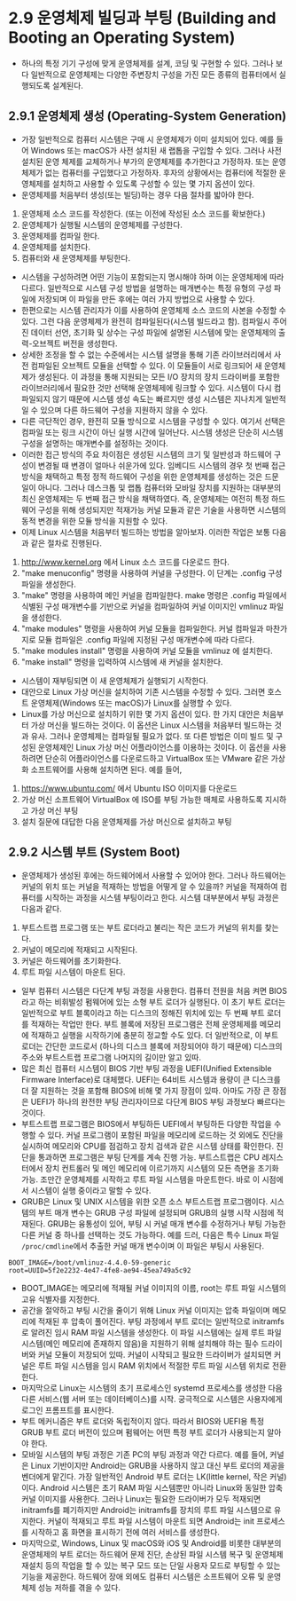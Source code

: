 # 2.9 운영체제 빌딩과 부팅 (Building and Booting an Operating System)
- 하나의 특정 기기 구성에 맞게 운영체제를 설계, 코딩 및 구현할 수 있다. 그러나 보다 일반적으로 운영체제는 다양한 주변장치 구성을 가진 모든 종류의 컴퓨터에서 실행되도록 설계된다.

## 2.9.1 운영체제 생성 (Operating-System Generation)
- 가장 일반적으로 컴퓨터 시스템은 구매 시 운영체제가 이미 설치되어 있다. 예를 들어 Windows 또는 macOS가 사전 설치된 새 랩톱을 구입할 수 있다. 그러나 사전 설치된 운영 체제를 교체하거나
부가의 운영체제를 추가한다고 가정하자. 또는 운영체제가 없는 컴퓨터를 구입했다고 가정하자. 후자의 상황에서는 컴퓨터에 적절한 운영체제를 설치하고 사용할 수 있도록 구성할 수 있는 몇 가지
옵션이 있다.
- 운영체제를 처음부터 생성(또는 빌딩)하는 경우 다음 절차를 밟아야 한다.
1. 운영체제 소스 코드를 작성한다. (또는 이전에 작성된 소스 코드를 확보한다.)
2. 운영체제가 실행될 시스템의 운영체제를 구성한다.
3. 운영체제를 컴파일 한다.
4. 운영체제를 설치한다.
5. 컴퓨터와 새 운영체제를 부팅한다.
- 시스템을 구성하려면 어떤 기능이 포함되는지 명시해야 하며 이는 운영체제에 따라 다르다. 일반적으로 시스템 구성 방법을 설명하는 매개변수는 특정 유형의 구성 파일에 저장되며 이 파일을 만든 
후에는 여러 가지 방법으로 사용할 수 있다.
- 한편으로는 시스템 관리자가 이를 사용하여 운영체제 소스 코드의 사본을 수정할 수 있다. 그런 다음 운영체제가 완전히 컴파일된다(시스템 빌드라고 함). 컴파일시 주어진 데이터 선언, 초기화 및
상수는 구성 파일에 설명된 시스템에 맞는 운영체제의 출력-오브젝트 버전을 생성한다.
- 상세한 조정을 할 수 없는 수준에서는 시스템 설명을 통해 기존 라이브러리에서 사전 컴파일된 오브젝트 모듈을 선택할 수 있다. 이 모듈들이 서로 링크되어 새 운영체제가 생성된다. 이 과정을 통해
지원되는 모든 I/O 장치의 장치 드라이버를 포함한 라이브러리에서 필요한 것만 선택해 운영체제에 링크할 수 있다. 시스템이 다시 컴파일되지 않기 때문에 시스템 생성 속도는 빠르지만 생성 시스템은
지나치게 일반적일 수 있으며 다른 하드웨어 구성을 지원하지 않을 수 있다.
- 다른 극단적인 경우, 완전히 모듈 방식으로 시스템을 구성할 수 있다. 여기서 선택은 컴파일 또는 링크 시간이 아닌 실행 시간에 일어난다. 시스템 생성은 단순히 시스템 구성을 설명하는 매개변수를
설정하는 것이다.
- 이러한 접근 방식의 주요 차이점은 생성된 시스템의 크기 및 일반성과 하드웨어 구성이 변경될 때 변경이 얼마나 쉬운가에 있다. 임베디드 시스템의 경우 첫 번째 접근 방식을 채택하고 특정 정적
하드웨어 구성을 위한 운영체제를 생성하는 것은 드문 일이 아니다. 그러나 데스크톱 및 랩톱 컴퓨터와 모바일 장치를 지원하는 대부분의 최신 운영체제는 두 번째 접근 방식을 채택하였다. 즉,
운영체제는 여전히 특정 하드웨어 구성을 위해 생성되지만 적재가능 커널 모듈과 같은 기술을 사용하면 시스템의 동적 변경을 위한 모듈 방식을 지원할 수 있다.
- 이제 Linux 시스템을 처음부터 빌드하는 방법을 알아보자. 이러한 작업은 보통 다음과 같은 절차로 진행된다.
1. http://www.kernel.org 에서 Linux 소스 코드를 다운로드 한다.
2. "make menuconfig" 명령을 사용하여 커널을 구성한다. 이 단계는 .config 구성 파일을 생성한다.
3. "make" 명령을 사용하여 메인 커널을 컴파일한다. make 명령은 .config 파일에서 식별된 구성 매개변수를 기반으로 커널을 컴파일하여 커널 이미지인 vmlinuz 파일을 생성한다.
4. "make modules" 명령을 사용하여 커널 모듈을 컴파일한다. 커널 컴파일과 마찬가지로 모듈 컴파일은 .config 파일에 지정된 구성 매개변수에 따라 다르다.
5. "make modules install" 명령을 사용하여 커널 모듈을 vmlinuz 에 설치한다.
6. "make install" 명령을 입력하여 시스템에 새 커널을 설치한다.
- 시스템이 재부팅되면 이 새 운영체제가 실행되기 시작한다.
- 대안으로 Linux 가상 머신을 설치하여 기존 시스템을 수정할 수 있다. 그러면 호스트 운영체제(Windows 또는 macOS)가 Linux를 실행할 수 있다.
- Linux를 가상 머신으로 설치하기 위한 몇 가지 옵션이 있다. 한 가지 대안은 처음부터 가상 머신을 빌드하는 것이다. 이 옵션은 Linux 시스템을 처음부터 빌드하는 것과 유사. 그러나 운영체제는
컴파일될 필요가 없다. 또 다른 방법은 이미 빌드 및 구성된 운영체제인 Linux 가상 머신 어플라이언스를 이용하는 것이다. 이 옵션을 사용하려면 단순히 어플라이언스를 다운로드하고 VirtualBox
또는 VMware 같은 가상화 소프트웨어를 사용해 설치하면 된다. 예를 들어,
1. https://www.ubuntu.com/ 에서 Ubuntu ISO 이미지를 다운로드
2. 가상 머신 소프트웨어 VirtualBox 에 ISO를 부팅 가능한 매체로 사용하도록 지시하고 가상 머신 부팅
3. 설치 질문에 대답한 다음 운영체제를 가상 머신으로 설치하고 부팅

## 2.9.2 시스템 부트 (System Boot)
- 운영체제가 생성된 후에는 하드웨어에서 사용할 수 있어야 한다. 그러나 하드웨어는 커널의 위치 또는 커널을 적재하는 방법을 어떻게 알 수 있을까? 커널을 적재하여 컴퓨터를 시작하는 과정을
시스템 부팅이라고 한다. 시스템 대부분에서 부팅 과정은 다음과 같다.
1. 부트스트랩 프로그램 또는 부트 로더라고 불리는 작은 코드가 커널의 위치를 찾는다.
2. 커널이 메모리에 적재되고 시작된다.
3. 커널은 하드웨어를 초기화한다.
4. 루트 파일 시스템이 마운트 된다.
- 일부 컴퓨터 시스템은 다단계 부팅 과정을 사용한다. 컴퓨터 전원을 처음 켜면 BIOS라고 하는 비휘발성 펌웨어에 있는 소형 부트 로더가 실행된다. 이 초기 부트 로더는 일반적으로 부트 블록이라고
하는 디스크의 정해진 위치에 있는 두 번째 부트 로더를 적재하는 작업만 한다. 부트 블록에 저장된 프로그램은 전체 운영체제를 메모리에 적재하고 실행을 시작하기에 충분히 정교할 수도 있다. 더
일반적으로, 이 부트 로더는 간단한 코드로서 (하나의 디스크 블록에 저장되어야 하기 때문에) 디스크의 주소와 부트스트랩 프로그램 나머지의 길이만 알고 있따.
- 많은 최신 컴퓨터 시스템이 BIOS 기반 부팅 과정을 UEFI(Unified Extensible Firmware Interface)로 대체했다. UEFI는 64비트 시스템과 용량이 큰 디스크를 더 잘 지원하는 것을
포함해 BIOS에 비해 몇 가지 장점이 있따. 아마도 가장 큰 장점은 UEFI가 하나의 완전한 부팅 관리자이므로 다단계 BIOS 부팅 과정보다 빠르다는 것이다.
- 부트스트랩 프로그램은 BIOS에서 부팅하든 UEFI에서 부팅하든 다양한 작업을 수행할 수 있다. 커널 프로그램이 포함된 파일을 메모리에 로드하는 것 외에도 진단을 실시하여 메모리와 CPU를
점검하고 장치 검색과 같은 시스템 상태를 확인한다. 진단을 통과하면 프로그램은 부팅 단계를 계속 진행 가능. 부트스트랩은 CPU 레지스터에서 장치 컨트롤러 및 메인 메모리에 이르기까지 시스템의 
모든 측면을 초기화 가능. 조만간 운영체제를 시작하고 루트 파일 시스템을 마운트한다. 바로 이 시점에서 시스템이 실행 중이라고 말할 수 있다.
- GRUB은 Linux 및 UNIX 시스템을 위한 오픈 소스 부트스트랩 프로그램이다. 시스템의 부트 매개 변수는 GRUB 구성 파일에 설정되며 GRUB의 실행 시작 시점에 적재된다. GRUB는 융통성이
있어, 부팅 시 커널 매개 변수를 수정하거나 부팅 가능한 다른 커널 중 하나를 선택하는 것도 가능하다. 예를 드러, 다음은 특수 Linux 파일 `/proc/cmdline`에서 추출한 커널 매개 변수이며
이 파일은 부팅시 사용된다.
```text
BOOT_IMAGE=/boot/vmlinuz-4.4.0-59-generic
root=UUID=5f2e2232-4e47-4fe8-ae94-45ea749a5c92
```
- BOOT_IMAGE는 메모리에 적재될 커널 이미지의 이름, root는 루트 파일 시스템의 고유 식별자를 지정한다.
- 공간을 절약하고 부팅 시간을 줄이기 위해 Linux 커널 이미지는 압축 파일이며 메모리에 적재된 후 압축이 풀어진다. 부팅 과정에서 부트 로더는 일반적으로 initramfs로 알려진 임시 RAM
파일 시스템을 생성한다. 이 파일 시스템에는 실제 루트 파일 시스템(메인 메모리에 존재하지 않음)을 지원하기 위해 설치해야 하는 필수 드라이버와 커널 모듈이 저장되어 있따. 커널이 시작되고
필요한 드라이버가 설치되면 커널은 루트 파일 시스템을 임시 RAM 위치에서 적절한 루트 파일 시스템 위치로 전환한다. 
- 마지막으로 Linux는 시스템의 초기 프로세스인 systemd 프로세스를 생성한 다음 다른 서비스(웹 서버 또는 데이터베이스)를 시작. 궁극적으로 시스템은 사용자에게 로그인 프롬프트를 표시한다.
- 부트 메커니즘은 부트 로더와 독립적이지 않다. 따라서 BIOS와 UEFI용 특정 GRUB 부트 로더 버전이 있으며 펌웨어는 어떤 특정 부트 로더가 사용되는지 알아야 한다.
- 모바일 시스템의 부팅 과정은 기존 PC의 부팅 과정과 약간 다르다. 예를 들어, 커널은 Linux 기반이지만 Android는 GRUB을 사용하지 않고 대신 부트 로더의 제공을 벤더에게 맡긴다. 가장
일반적인 Android 부트 로더는 LK(little kernel, 작은 커널)이다. Android 시스템은 초기 RAM 파일 시스템뿐만 아니라 Linux와 동일한 압축 커널 이미지를 사용한다. 그러나 Linux는
필요한 드라이버가 모두 적재되면 initramfs를 폐기하지만 Android는 initramfs를 장치의 루트 파일 시스템으로 유지한다. 커널이 적재되고 루트 파일 시스템이 마운트 되면 Android는
init 프로세스를 시작하고 홈 화면을 표시하기 전에 여러 서비스를 생성한다.
- 마지막으로, Windows, Linux 및 macOS와 iOS 및 Android를 비롯한 대부분의 운영체제의 부트 로더는 하드웨어 문제 진단, 손상된 파일 시스템 복구 및 운영체제 재설치 등의 작업을 할
수 있는 복구 모드 또는 단일 사용자 모드로 부팅할 수 있는 기능을 제공한다. 하드웨어 장애 외에도 컴퓨터 시스템은 소프트웨어 오류 및 운영체제 성능 저하를 겪을 수 있다.

